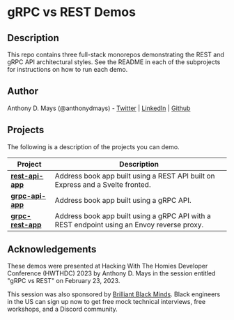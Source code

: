 # gRPC vs REST Demos

## Description

This repo contains three full-stack monorepos demonstrating the REST and gRPC API architectural styles. See the README in each of the subprojects for instructions on how to run each demo.

## Author

Anthony D. Mays (@anthonydmays) - [Twitter](https://twitter.com/anthonydmays) | [LinkedIn](https://linkedin.com/in/anthonydmays) | [Github](https://github.com/anthonydmays)

## Projects

The following is a description of the projects you can demo.

| Project                             | Description                                                                                |
| ----------------------------------- | ------------------------------------------------------------------------------------------ |
| **[rest-api-app](rest-api-app/)**   | Address book app built using a REST API built on Express and a Svelte fronted.             |
| **[grpc-api-app](grpc-api-app/)**   | Address book app built using a gRPC API.                                                   |
| **[grpc-rest-app](grpc-rest-app/)** | Address book app built using a gRPC API with a REST endpoint using an Envoy reverse proxy. |

## Acknowledgements

These demos were presented at Hacking With The Homies Developer Conference (HWTHDC) 2023 by Anthony D. Mays in the session entitled "gRPC vs REST" on February 23, 2023.

This session was also sponsored by [Brilliant Black Minds](https://ml.tips/brilliant-black-minds). Black engineers in the US can sign up now to get free mock technical interviews, free workshops, and a Discord community.
